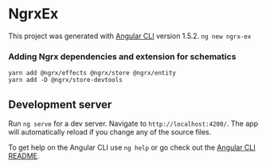 # NgrxEx

This project was generated with [Angular CLI](https://github.com/angular/angular-cli) version 1.5.2.
`ng new ngrx-ex`


### Adding Ngrx dependencies and extension for schematics
```
yarn add @ngrx/effects @ngrx/store @ngrx/entity
yarn add -D @ngrx/store-devtools
```


## Development server

Run `ng serve` for a dev server. Navigate to `http://localhost:4200/`. The app will automatically reload if you change any of the source files.

To get help on the Angular CLI use `ng help` or go check out the [Angular CLI README](https://github.com/angular/angular-cli/blob/master/README.md).

